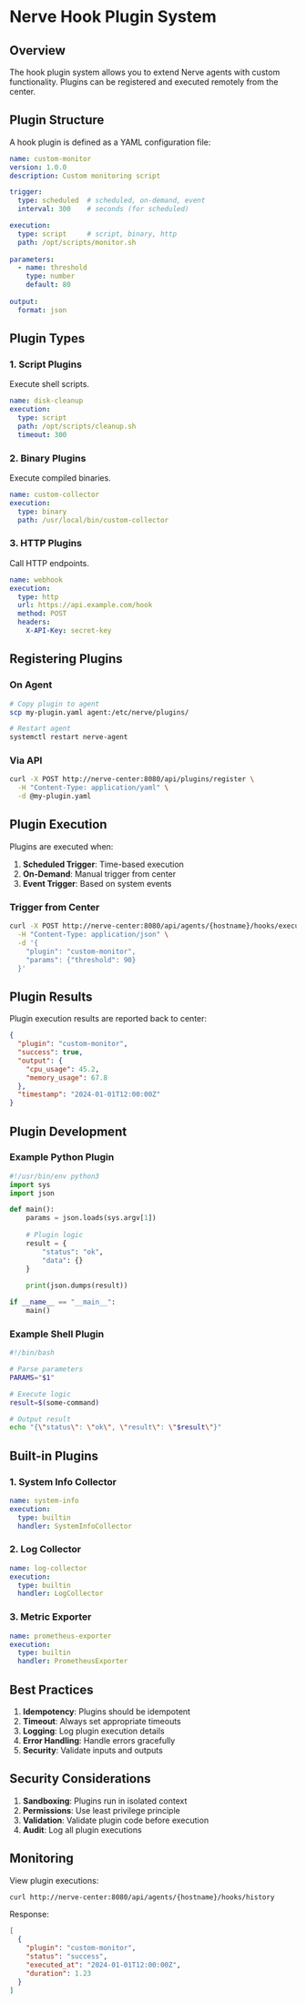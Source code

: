 # Nerve Hook Plugin System

## Overview

The hook plugin system allows you to extend Nerve agents with custom functionality. Plugins can be registered and executed remotely from the center.

## Plugin Structure

A hook plugin is defined as a YAML configuration file:

```yaml
name: custom-monitor
version: 1.0.0
description: Custom monitoring script

trigger:
  type: scheduled  # scheduled, on-demand, event
  interval: 300    # seconds (for scheduled)

execution:
  type: script     # script, binary, http
  path: /opt/scripts/monitor.sh
  
parameters:
  - name: threshold
    type: number
    default: 80
    
output:
  format: json
```

## Plugin Types

### 1. Script Plugins

Execute shell scripts.

```yaml
name: disk-cleanup
execution:
  type: script
  path: /opt/scripts/cleanup.sh
  timeout: 300
```

### 2. Binary Plugins

Execute compiled binaries.

```yaml
name: custom-collector
execution:
  type: binary
  path: /usr/local/bin/custom-collector
```

### 3. HTTP Plugins

Call HTTP endpoints.

```yaml
name: webhook
execution:
  type: http
  url: https://api.example.com/hook
  method: POST
  headers:
    X-API-Key: secret-key
```

## Registering Plugins

### On Agent

```bash
# Copy plugin to agent
scp my-plugin.yaml agent:/etc/nerve/plugins/

# Restart agent
systemctl restart nerve-agent
```

### Via API

```bash
curl -X POST http://nerve-center:8080/api/plugins/register \
  -H "Content-Type: application/yaml" \
  -d @my-plugin.yaml
```

## Plugin Execution

Plugins are executed when:

1. **Scheduled Trigger**: Time-based execution
2. **On-Demand**: Manual trigger from center
3. **Event Trigger**: Based on system events

### Trigger from Center

```bash
curl -X POST http://nerve-center:8080/api/agents/{hostname}/hooks/execute \
  -H "Content-Type: application/json" \
  -d '{
    "plugin": "custom-monitor",
    "params": {"threshold": 90}
  }'
```

## Plugin Results

Plugin execution results are reported back to center:

```json
{
  "plugin": "custom-monitor",
  "success": true,
  "output": {
    "cpu_usage": 45.2,
    "memory_usage": 67.8
  },
  "timestamp": "2024-01-01T12:00:00Z"
}
```

## Plugin Development

### Example Python Plugin

```python
#!/usr/bin/env python3
import sys
import json

def main():
    params = json.loads(sys.argv[1])
    
    # Plugin logic
    result = {
        "status": "ok",
        "data": {}
    }
    
    print(json.dumps(result))

if __name__ == "__main__":
    main()
```

### Example Shell Plugin

```bash
#!/bin/bash

# Parse parameters
PARAMS="$1"

# Execute logic
result=$(some-command)

# Output result
echo "{\"status\": \"ok\", \"result\": \"$result\"}"
```

## Built-in Plugins

### 1. System Info Collector

```yaml
name: system-info
execution:
  type: builtin
  handler: SystemInfoCollector
```

### 2. Log Collector

```yaml
name: log-collector
execution:
  type: builtin
  handler: LogCollector
```

### 3. Metric Exporter

```yaml
name: prometheus-exporter
execution:
  type: builtin
  handler: PrometheusExporter
```

## Best Practices

1. **Idempotency**: Plugins should be idempotent
2. **Timeout**: Always set appropriate timeouts
3. **Logging**: Log plugin execution details
4. **Error Handling**: Handle errors gracefully
5. **Security**: Validate inputs and outputs

## Security Considerations

1. **Sandboxing**: Plugins run in isolated context
2. **Permissions**: Use least privilege principle
3. **Validation**: Validate plugin code before execution
4. **Audit**: Log all plugin executions

## Monitoring

View plugin executions:

```bash
curl http://nerve-center:8080/api/agents/{hostname}/hooks/history
```

Response:
```json
[
  {
    "plugin": "custom-monitor",
    "status": "success",
    "executed_at": "2024-01-01T12:00:00Z",
    "duration": 1.23
  }
]
```

